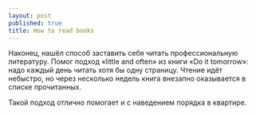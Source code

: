 ```yaml
---
layout: post
published: true
title: How to read books
---
```

Наконец, нашёл способ заставить себя читать профессиональную литературу. Помог подход «little and often» из книги «Do it tomorrow»: надо каждый день читать хотя бы одну страницу. Чтение идёт небыстро, но через несколько недель книга внезапно оказывается в списке прочитанных.

Такой подход отлично помогает и с наведением порядка в квартире.